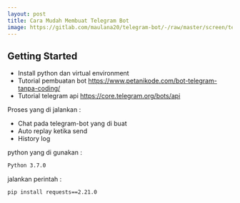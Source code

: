 ```yaml
---
layout: post
title: Cara Mudah Membuat Telegram Bot
image: https://gitlab.com/maulana20/telegram-bot/-/raw/master/screen/telegram.png
---
```

## Getting Started

- Install python dan virtual environment
- Tutorial pembuatan bot https://www.petanikode.com/bot-telegram-tanpa-coding/ 
- Tutorial telegram api https://core.telegram.org/bots/api

Proses yang di jalankan :
- Chat pada telegram-bot yang di buat
- Auto replay ketika send
- History log

python yang di gunakan :
```bash
Python 3.7.0
```

jalankan perintah :
```bash
pip install requests==2.21.0
```
